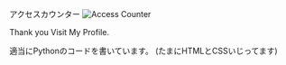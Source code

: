 
アクセスカウンター
![Access Counter](https://profile-counter.glitch.me/CrossDarkrix/count.svg)

Thank you Visit My Profile.

適当にPythonのコードを書いています。
(たまにHTMLとCSSいじってます)


